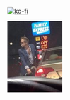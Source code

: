 
[![ko-fi](https://ko-fi.com/img/githubbutton_sm.svg)](https://ko-fi.com/S6S51D51Q1)

![hellyeah](rsz_2hellyeahguy.jpg)
